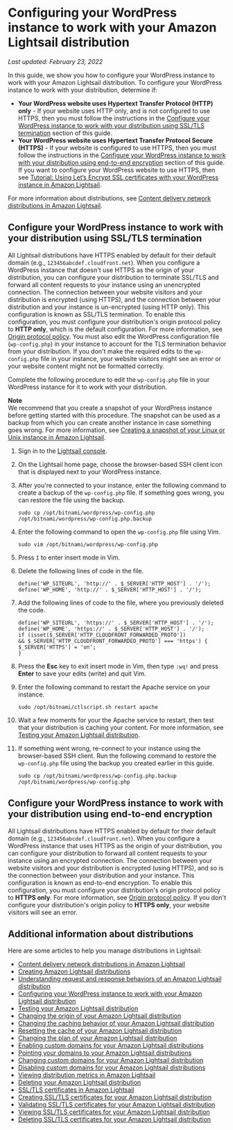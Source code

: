 # Configuring your WordPress instance to work with your Amazon Lightsail distribution<a name="amazon-lightsail-editing-wp-config-for-distribution"></a>

 *Last updated: February 23, 2022* 

In this guide, we show you how to configure your WordPress instance to work with your Amazon Lightsail distribution\. To configure your WordPress instance to work with your distribution, determine if: 
+ **Your WordPress website uses Hypertext Transfer Protocol \(HTTP\) only** \- If your website uses HTTP only, and is not configured to use HTTPS, then you must follow the instructions in the [Configure your WordPress instance to work with your distribution using SSL/TLS termination](#configuring-non-https-wordpress-for-distribution) section of this guide\.
+ **Your WordPress website uses Hypertext Transfer Protocol Secure \(HTTPS\)** \- If your website is configured to use HTTPS, then you must follow the instructions in the [Configure your WordPress instance to work with your distribution using end\-to\-end encryption](#configuring-https-wordpress-for-distribution) section of this guide\. If you want to configure your WordPress website to use HTTPS, then see [Tutorial: Using Let’s Encrypt SSL certificates with your WordPress instance in Amazon Lightsail](amazon-lightsail-using-lets-encrypt-certificates-with-wordpress.md)\.

For more information about distributions, see [Content delivery network distributions in Amazon Lightsail](amazon-lightsail-content-delivery-network-distributions.md)\.

## Configure your WordPress instance to work with your distribution using SSL/TLS termination<a name="configuring-non-https-wordpress-for-distribution"></a>

All Lightsail distributions have HTTPS enabled by default for their default domain \(e\.g\., `123456abcdef.cloudfront.net`\)\. When you configure a WordPress instance that doesn't use HTTPS as the origin of your distribution, you can configure your distribution to terminate SSL/TLS and forward all content requests to your instance using an unencrypted connection\. The connection between your website visitors and your distribution is encrypted \(using HTTPS\), and the connection between your distribution and your instance is un\-encrypted \(using HTTP only\)\. This configuration is known as SSL/TLS termination\. To enable this configuration, you must configure your distribution's origin protocol policy to **HTTP only**, which is the default configuration\. For more information, see [Origin protocol policy](https://lightsail.aws.amazon.com/ls/docs/en_us/articles/amazon-lightsail-changing-distribution-origin#changing-distribution-origin-protocol-policy)\. You must also edit the WordPress configuration file \(`wp-config.php`\) in your instance to account for the TLS termination behavior from your distribution\. If you don't make the required edits to the `wp-config.php` file in your instance, your website visitors might see an error or your website content might not be formatted correctly\.

Complete the following procedure to edit the `wp-config.php` file in your WordPress instance for it to work with your distribution\.

**Note**  
We recommend that you create a snapshot of your WordPress instance before getting started with this procedure\. The snapshot can be used as a backup from which you can create another instance in case something goes wrong\. For more information, see [Creating a snapshot of your Linux or Unix instance in Amazon Lightsail](lightsail-how-to-create-a-snapshot-of-your-instance.md)\.

1. Sign in to the [Lightsail console](https://lightsail.aws.amazon.com/)\.

1. On the Lightsail home page, choose the browser\-based SSH client icon that is displayed next to your WordPress instance\.

1. After you're connected to your instance, enter the following command to create a backup of the `wp-config.php` file\. If something goes wrong, you can restore the file using the backup\.

   ```
   sudo cp /opt/bitnami/wordpress/wp-config.php /opt/bitnami/wordpress/wp-config.php.backup
   ```

1. Enter the following command to open the `wp-config.php` file using Vim\.

   ```
   sudo vim /opt/bitnami/wordpress/wp-config.php
   ```

1. Press `I` to enter insert mode in Vim\.

1. Delete the following lines of code in the file\.

   ```
   define('WP_SITEURL', 'http://' . $_SERVER['HTTP_HOST'] . '/');
   define('WP_HOME', 'http://' . $_SERVER['HTTP_HOST'] . '/');
   ```

1. Add the following lines of code to the file, where you previously deleted the code\.

   ```
   define('WP_SITEURL', 'https://' . $_SERVER['HTTP_HOST'] . '/');
   define('WP_HOME', 'https://' . $_SERVER['HTTP_HOST'] . '/');
   if (isset($_SERVER['HTTP_CLOUDFRONT_FORWARDED_PROTO'])
   && $_SERVER['HTTP_CLOUDFRONT_FORWARDED_PROTO'] === 'https') {
   $_SERVER['HTTPS'] = 'on';
   }
   ```

1. Press the **Esc** key to exit insert mode in Vim, then type `:wq!` and press **Enter** to save your edits \(write\) and quit Vim\.

1. Enter the following command to restart the Apache service on your instance\.

   ```
   sudo /opt/bitnami/ctlscript.sh restart apache
   ```

1. Wait a few moments for your the Apache service to restart, then test that your distribution is caching your content\. For more information, see [Testing your Amazon Lightsail distribution](amazon-lightsail-testing-distribution.md)\.

1. If something went wrong, re\-connect to your instance using the browser\-based SSH client\. Run the following command to restore the `wp-config.php` file using the backup you created earlier in this guide\.

   ```
   sudo cp /opt/bitnami/wordpress/wp-config.php.backup /opt/bitnami/wordpress/wp-config.php
   ```

## Configure your WordPress instance to work with your distribution using end\-to\-end encryption<a name="configuring-https-wordpress-for-distribution"></a>

All Lightsail distributions have HTTPS enabled by default for their default domain \(e\.g\., `123456abcdef.cloudfront.net`\)\. When you configure a WordPress instance that uses HTTPS as the origin of your distribution, you can configure your distribution to forward all content requests to your instance using an encrypted connection\. The connection between your website visitors and your distribution is encrypted \(using HTTPS\), and so is the connection between your distribution and your instance\. This configuration is known as end\-to\-end encryption\. To enable this configuration, you must configure your distribution's origin protocol policy to **HTTPS only**\. For more information, see [Origin protocol policy](https://lightsail.aws.amazon.com/ls/docs/en_us/articles/amazon-lightsail-changing-distribution-origin#changing-distribution-origin-protocol-policy)\. If you don't configure your distribution's origin policy to **HTTPS only**, your website visitors will see an error\.

## Additional information about distributions<a name="distributions-editing-wp-config-additional-information"></a>

Here are some articles to help you manage distributions in Lightsail:
+ [Content delivery network distributions in Amazon Lightsail](amazon-lightsail-content-delivery-network-distributions.md)
+ [Creating Amazon Lightsail distributions](amazon-lightsail-creating-content-delivery-network-distribution.md)
+ [Understanding request and response behaviors of an Amazon Lightsail distribution](amazon-lightsail-distribution-request-and-response.md)
+ [Configuring your WordPress instance to work with your Amazon Lightsail distribution](#amazon-lightsail-editing-wp-config-for-distribution)
+ [Testing your Amazon Lightsail distribution](amazon-lightsail-testing-distribution.md)
+ [Changing the origin of your Amazon Lightsail distribution](amazon-lightsail-changing-distribution-origin.md)
+ [Changing the caching behavior of your Amazon Lightsail distribution](amazon-lightsail-changing-default-cache-behavior.md)
+ [Resetting the cache of your Amazon Lightsail distribution](amazon-lightsail-resetting-distribution-cache.md)
+ [Changing the plan of your Amazon Lightsail distribution](amazon-lighstail-changing-distribution-plan.md)
+ [Enabling custom domains for your Amazon Lightsail distributions](amazon-lightsail-enabling-distribution-custom-domains.md)
+ [Pointing your domains to your Amazon Lightsail distributions](amazon-lightsail-point-domain-to-distribution.md)
+ [Changing custom domains for your Amazon Lightsail distribution](amazon-lightsail-changing-distribution-custom-domains.md)
+ [Disabling custom domains for your Amazon Lightsail distributions](amazon-lightsail-disabling-distribution-custom-domains.md)
+ [Viewing distribution metrics in Amazon Lightsail](amazon-lightsail-viewing-distribution-health-metrics.md)
+ [Deleting your Amazon Lightsail distribution](amazon-lightsail-deleting-distribution.md)
+ [SSL/TLS certificates in Amazon Lightsail](understanding-tls-ssl-certificates-in-lightsail-https.md)
+ [Creating SSL/TLS certificates for your Amazon Lightsail distribution](amazon-lightsail-create-a-distribution-certificate.md)
+ [Validating SSL/TLS certificates for your Amazon Lightsail distribution](amazon-lightsail-validating-a-distribution-certificate.md)
+ [Viewing SSL/TLS certificates for your Amazon Lightsail distribution](amazon-lightsail-viewing-distribution-certificates.md)
+ [Deleting SSL/TLS certificates for your Amazon Lightsail distribution](amazon-lightsail-deleting-distribution-certificates.md)